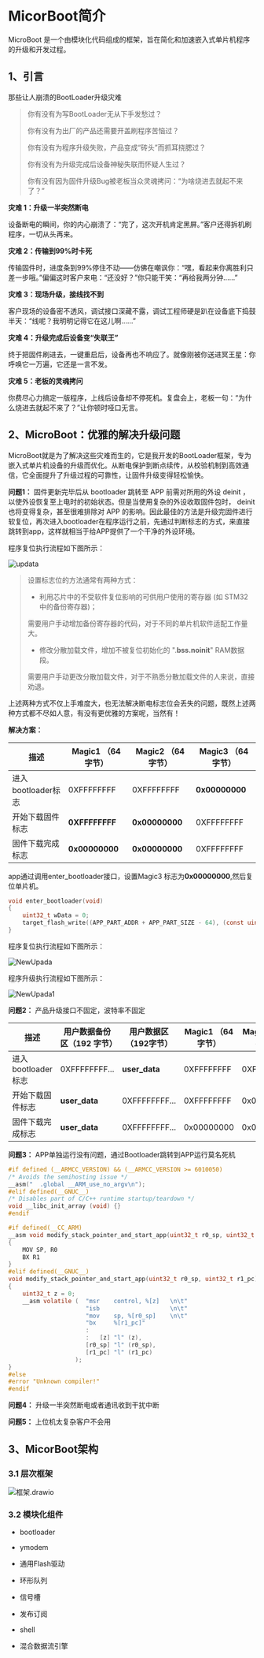 
# MicorBoot简介

  MicroBoot 是一个由模块化代码组成的框架，旨在简化和加速嵌入式单片机程序的升级和开发过程。

## 1、引言

那些让人崩溃的BootLoader升级灾难

> 你有没有为写BootLoader无从下手发愁过？
>
> 你有没有为出厂的产品还需要开盖刷程序苦恼过？ 
>
> 你有没有为程序升级失败，产品变成“砖头”而抓耳挠腮过？
>
> 你有没有为升级完成后设备神秘失联而怀疑人生过？
>
> 你有没有因为固件升级Bug被老板当众灵魂拷问：“为啥烧进去就起不来了？”

**灾难 1：升级一半突然断电**

设备断电的瞬间，你的内心崩溃了：“完了，这次开机肯定黑屏。”客户还得拆机刷程序，一切从头再来。

**灾难 2：传输到99%时卡死**

传输固件时，进度条到99%停住不动——仿佛在嘲讽你：“嘿，看起来你离胜利只差一步哦。”偏偏这时客户来电：“还没好？”你只能干笑：“再给我两分钟……”

**灾难 3：现场升级，接线找不到**

客户现场的设备密不透风，调试接口深藏不露，调试工程师硬是趴在设备底下捣鼓半天：“线呢？我明明记得它在这儿啊……”

**灾难 4：升级完成后设备变“失联王”**

终于把固件刷进去，一键重启后，设备再也不响应了。就像刚被你送进冥王星：你呼唤它一万遍，它还是一言不发。

**灾难 5：老板的灵魂拷问**

你费尽心力搞定一版程序，上线后设备却不停死机。复盘会上，老板一句：“为什么烧进去就起不来了？”让你顿时哑口无言。

## 2、MicroBoot：优雅的解决升级问题

 MicroBoot就是为了解决这些灾难而生的，它是我开发的BootLoader框架，专为嵌入式单片机设备的升级而优化。从断电保护到断点续传，从校验机制到高效通信，它全面提升了升级过程的可靠性，让固件升级变得轻松愉快。

**问题1：** 固件更新完毕后从 bootloader 跳转至 APP 前需对所用的外设 deinit ，以使外设恢复至上电时的初始状态。但是当使用复杂的外设收取固件包时， deinit 也将变得复杂，甚至很难排除对 APP 的影响。因此最佳的方法是升级完固件进行软复位，再次进入bootloader在程序运行之前，先通过判断标志的方式，来直接跳转到app，这样就相当于给APP提供了一个干净的外设环境。

程序复位执行流程如下图所示：

![updata](./images/updata.png)

> 设置标志位的方法通常有两种方式：
>
> - 利用芯片中的不受软件复位影响的可供用户使用的寄存器 (如 STM32 中的备份寄存器)；
>
> 需要用户手动增加备份寄存器的代码，对于不同的单片机软件适配工作量大。
>
> - 修改分散加载文件，增加不被复位初始化的 ".**bss.noinit**" RAM数据段。
>
> 需要用户手动更改分散加载文件，对于不熟悉分散加载文件的人来说，直接劝退。
>

上述两种方式不仅上手难度大，也无法解决断电标志位会丢失的问题，既然上述两种方式都不尽如人意，有没有更优雅的方案呢，当然有！

**解决方案：**



| 描述               | Magic1 （64字节） | Magic2 （64字节） | Magic3 （64字节） |
| ------------------ | ----------------- | ----------------- | ----------------- |
| 进入bootloader标志 | 0XFFFFFFFF        | 0XFFFFFFFF        | **0x00000000**    |
| 开始下载固件标志   | **0XFFFFFFFF**    | **0x00000000**    | 0XFFFFFFFF        |
| 固件下载完成标志   | **0x00000000**    | **0x00000000**    | 0XFFFFFFFF        |



app通过调用enter_bootloader接口，设置Magic3 标志为**0x00000000**,然后复位单片机。

```c
void enter_bootloader(void)
{
    uint32_t wData = 0;
    target_flash_write((APP_PART_ADDR + APP_PART_SIZE - 64), (const uint8_t *)&wData, sizeof(wData));
}
```



程序复位执行流程如下图所示：

![NewUpada](./images/NewUpada.png)



程序升级执行流程如下图所示：

![NewUpada1](./images/NewUpada1.png)



**问题2：** 产品升级接口不固定，波特率不固定



| 描述               | 用户数据备份区（192 字节） | 用户数据区（192字节） | Magic1 （64字节） | Magic2 （64字节） | Magic3 （64字节） |
| ------------------ | -------------------------- | --------------------- | ----------------- | ----------------- | ----------------- |
| 进入bootloader标志 | 0XFFFFFFFF...              | **user_data**         | 0XFFFFFFFF        | 0XFFFFFFFF        | 0x00000000        |
| 开始下载固件标志   | **user_data**              | 0XFFFFFFFF...         | 0XFFFFFFFF        | 0x00000000        | 0XFFFFFFFF        |
| 固件下载完成标志   | **user_data**              | 0XFFFFFFFF...         | 0x00000000        | 0x00000000        | 0XFFFFFFFF        |



**问题3：** APP单独运行没有问题，通过Bootloader跳转到APP运行莫名死机



```c
#if defined (__ARMCC_VERSION) && (__ARMCC_VERSION >= 6010050)
/* Avoids the semihosting issue */
__asm("  .global __ARM_use_no_argv\n");
#elif defined(__GNUC__)
/* Disables part of C/C++ runtime startup/teardown */
void __libc_init_array (void) {}
#endif

#if defined(__CC_ARM)
__asm void modify_stack_pointer_and_start_app(uint32_t r0_sp, uint32_t r1_pc)
{
    MOV SP, R0
    BX R1
}
#elif defined(__GNUC__)
void modify_stack_pointer_and_start_app(uint32_t r0_sp, uint32_t r1_pc)
{
    uint32_t z = 0;
    __asm volatile (  "msr    control, %[z]   \n\t"
                      "isb                    \n\t"
                      "mov    sp, %[r0_sp]    \n\t"
                      "bx     %[r1_pc]"
                      :
                      :   [z] "l" (z),
                      [r0_sp] "l" (r0_sp),
                      [r1_pc] "l" (r1_pc)
                   );
}
#else
#error "Unknown compiler!"
#endif
```



**问题4：** 升级一半突然断电或者通讯收到干扰中断





**问题5：** 上位机太复杂客户不会用



## 3、MicorBoot架构

### 3.1 层次框架



![框架.drawio](./images/frame.png)



### 3.2 模块化组件

- bootloader



- ymodem



- 通用Flash驱动



- 环形队列

[一个用C语言编写支持的多类型、函数重载与线程安全的环形队列]: ./components/queue/queue.md

- 信号槽



- 发布订阅



- shell



- 混合数据流引擎









